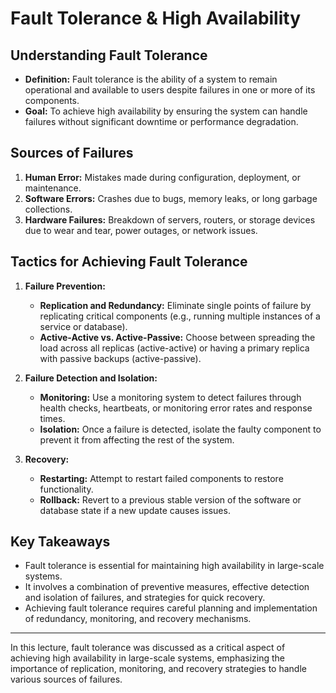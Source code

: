 # Fault Tolerance & High Availability

## Understanding Fault Tolerance

- **Definition:** Fault tolerance is the ability of a system to remain operational and available to users despite failures in one or more of its components.
- **Goal:** To achieve high availability by ensuring the system can handle failures without significant downtime or performance degradation.

## Sources of Failures

1. **Human Error:** Mistakes made during configuration, deployment, or maintenance.
2. **Software Errors:** Crashes due to bugs, memory leaks, or long garbage collections.
3. **Hardware Failures:** Breakdown of servers, routers, or storage devices due to wear and tear, power outages, or network issues.

## Tactics for Achieving Fault Tolerance

1. **Failure Prevention:**

   - **Replication and Redundancy:** Eliminate single points of failure by replicating critical components (e.g., running multiple instances of a service or database).
   - **Active-Active vs. Active-Passive:** Choose between spreading the load across all replicas (active-active) or having a primary replica with passive backups (active-passive).

2. **Failure Detection and Isolation:**

   - **Monitoring:** Use a monitoring system to detect failures through health checks, heartbeats, or monitoring error rates and response times.
   - **Isolation:** Once a failure is detected, isolate the faulty component to prevent it from affecting the rest of the system.

3. **Recovery:**
   - **Restarting:** Attempt to restart failed components to restore functionality.
   - **Rollback:** Revert to a previous stable version of the software or database state if a new update causes issues.

## Key Takeaways

- Fault tolerance is essential for maintaining high availability in large-scale systems.
- It involves a combination of preventive measures, effective detection and isolation of failures, and strategies for quick recovery.
- Achieving fault tolerance requires careful planning and implementation of redundancy, monitoring, and recovery mechanisms.

---

In this lecture, fault tolerance was discussed as a critical aspect of achieving high availability in large-scale systems, emphasizing the importance of replication, monitoring, and recovery strategies to handle various sources of failures.
